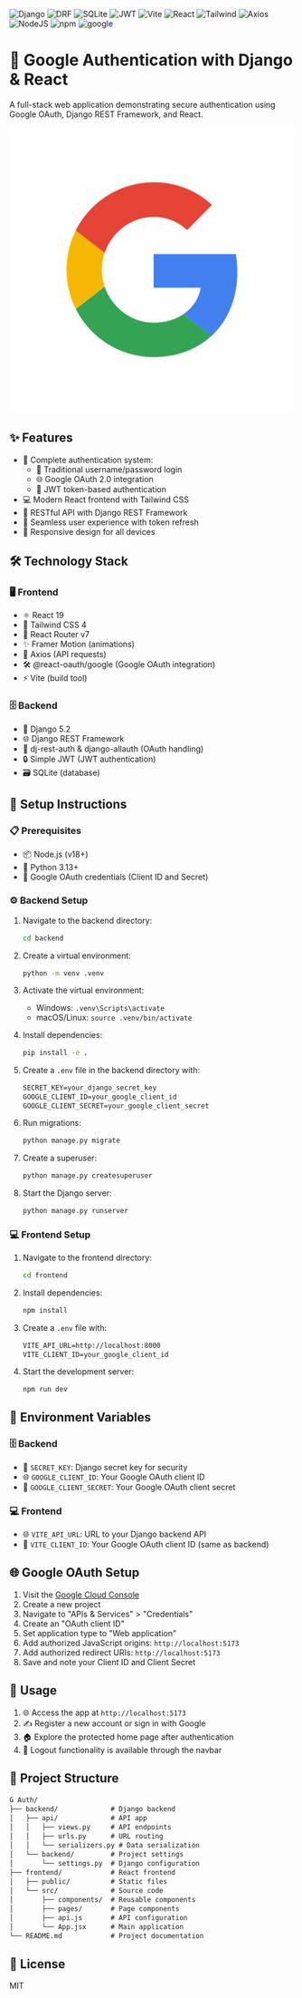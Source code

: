 ![Django](https://img.shields.io/badge/Django-%23092E20.svg?logo=django&logoColor=white)
![DRF](https://img.shields.io/badge/Django_REST-FF1709?logo=django&logoColor=white)
![SQLite](https://img.shields.io/badge/Sqlite-003B57?logo=sqlite&logoColor=white)
![JWT](https://img.shields.io/badge/JWT-000000?logo=JSON%20web%20tokens)
![Vite](https://img.shields.io/badge/Vite-646CFF?logo=vite&logoColor=fff)
![React](https://img.shields.io/badge/React-%2320232a.svg?logo=react&logoColor=%2361DAFB)
![Tailwind](https://img.shields.io/badge/Tailwind_CSS-38B2AC?logo=tailwind-css&logoColor=white)
![Axios](https://img.shields.io/badge/Axios-5A29E4?logo=axios&logoColor=white)
![NodeJS](https://img.shields.io/badge/Node.js-6DA55F?logo=node.js&logoColor=white)
![npm](https://img.shields.io/badge/npm-CB3837?logo=npm&logoColor=white)
![google](https://img.shields.io/badge/Google_Cloud-4285F4?logo=google-cloud&logoColor=white)

# 🔐 Google Authentication with Django & React

A full-stack web application demonstrating secure authentication using Google OAuth, Django REST Framework, and React.

![Project Demo](./frontend/public/logo.png)

## ✨ Features

- 🔐 Complete authentication system:
  - 👤 Traditional username/password login
  - 🌐 Google OAuth 2.0 integration
  - 🔑 JWT token-based authentication
- 💻 Modern React frontend with Tailwind CSS
- 🚀 RESTful API with Django REST Framework
- 🔄 Seamless user experience with token refresh
- 📱 Responsive design for all devices

## 🛠️ Technology Stack

### 🖥️ Frontend

- ⚛️ React 19
- 🎨 Tailwind CSS 4
- 🧭 React Router v7
- ✨ Framer Motion (animations)
- 📡 Axios (API requests)
- 🛠️ @react-oauth/google (Google OAuth integration)
- ⚡ Vite (build tool)

### 🗄️ Backend

- 🐍 Django 5.2
- 🌐 Django REST Framework
- 🔑 dj-rest-auth & django-allauth (OAuth handling)
- 🔒 Simple JWT (JWT authentication)
- 🗃️ SQLite (database)

## 🚀 Setup Instructions

### 📋 Prerequisites

- 📦 Node.js (v18+)
- 🐍 Python 3.13+
- 🔑 Google OAuth credentials (Client ID and Secret)

### ⚙️ Backend Setup

1. Navigate to the backend directory:

   ```bash
   cd backend
   ```

2. Create a virtual environment:

   ```bash
   python -m venv .venv
   ```

3. Activate the virtual environment:

   - Windows: `.venv\Scripts\activate`
   - macOS/Linux: `source .venv/bin/activate`

4. Install dependencies:

   ```bash
   pip install -e .
   ```

5. Create a `.env` file in the backend directory with:

   ```
   SECRET_KEY=your_django_secret_key
   GOOGLE_CLIENT_ID=your_google_client_id
   GOOGLE_CLIENT_SECRET=your_google_client_secret
   ```

6. Run migrations:

   ```bash
   python manage.py migrate
   ```

7. Create a superuser:

   ```bash
   python manage.py createsuperuser
   ```

8. Start the Django server:
   ```bash
   python manage.py runserver
   ```

### 💻 Frontend Setup

1. Navigate to the frontend directory:

   ```bash
   cd frontend
   ```

2. Install dependencies:

   ```bash
   npm install
   ```

3. Create a `.env` file with:

   ```
   VITE_API_URL=http://localhost:8000
   VITE_CLIENT_ID=your_google_client_id
   ```

4. Start the development server:
   ```bash
   npm run dev
   ```

## 🔧 Environment Variables

### 🗄️ Backend

- 🔐 `SECRET_KEY`: Django secret key for security
- 🌐 `GOOGLE_CLIENT_ID`: Your Google OAuth client ID
- 🔑 `GOOGLE_CLIENT_SECRET`: Your Google OAuth client secret

### 💻 Frontend

- 🌐 `VITE_API_URL`: URL to your Django backend API
- 🔑 `VITE_CLIENT_ID`: Your Google OAuth client ID (same as backend)

## 🌐 Google OAuth Setup

1. Visit the [Google Cloud Console](https://console.cloud.google.com/)
2. Create a new project
3. Navigate to "APIs & Services" > "Credentials"
4. Create an "OAuth client ID"
5. Set application type to "Web application"
6. Add authorized JavaScript origins: `http://localhost:5173`
7. Add authorized redirect URIs: `http://localhost:5173`
8. Save and note your Client ID and Client Secret

## 📖 Usage

1. 🌐 Access the app at `http://localhost:5173`
2. ✍️ Register a new account or sign in with Google
3. 🏠 Explore the protected home page after authentication
4. 🚪 Logout functionality is available through the navbar

## 📁 Project Structure

```
G Auth/
├── backend/             # Django backend
│   ├── api/             # API app
│   │   ├── views.py     # API endpoints
│   │   ├── urls.py      # URL routing
│   │   └── serializers.py # Data serialization
│   └── backend/         # Project settings
│       └── settings.py  # Django configuration
├── frontend/            # React frontend
│   ├── public/          # Static files
│   └── src/             # Source code
│       ├── components/  # Reusable components
│       ├── pages/       # Page components
│       ├── api.js       # API configuration
│       └── App.jsx      # Main application
└── README.md            # Project documentation
```

## 📄 License

MIT
